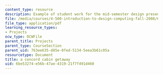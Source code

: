 ```yaml
---
content_type: resource
description: Example of student work for the mid-semester design presentation.
file: /media/courses/4-500-introduction-to-design-computing-fall-2008/6be53274e56b47ae431921f7f491d460_assn4a_1.pdf
file_type: application/pdf
learning_resource_types:
- Projects
ocw_type: OCWFile
parent_title: Projects
parent_type: CourseSection
parent_uid: 763ee635-d85e-0fed-5134-5eea3b61c05a
resourcetype: Document
title: a concord cabin getaway
uid: 6be53274-e56b-47ae-4319-21f7f491d460
---
```

